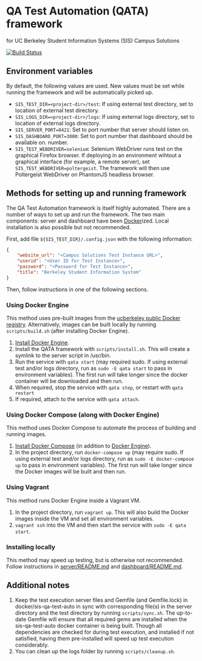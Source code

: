 # QA Test Automation (QATA) framework
for UC Berkeley Student Information Systems (SIS) Campus Solutions

[![Build Status](https://travis-ci.org/ucberkeley/sis-qa-test-auto.svg)](https://travis-ci.org/ucberkeley/sis-qa-test-auto)


## Environment variables
By default, the following values are used. New values must be set while running the framework
and will be automatically picked up.

* `SIS_TEST_DIR=<project-dir>/test`: If using external test directory, set to location of
external test directory.
* `SIS_LOGS_DIR=<project-dir>/logs`: If using external logs directory, set to location of
external logs directory.
* `SIS_SERVER_PORT=8421`: Set to port number that server should listen on.
* `SIS_DASHBOARD_PORT=3000`: Set to port number that dashboard should be available on.
number.
* `SIS_TEST_WEBDRIVER=selenium`: Selenium WebDriver runs test on the graphical Firefox browser.
If deploying in an environment wihtout a graphical interface (for example, a remote server), set
`SIS_TEST_WEBDRIVER=poltergeist`. The framework will then use Poltergeist WebDriver on PhantomJS
headless browser.


## Methods for setting up and running framework
The QA Test Automation framework is itself highly automated. There are a number of ways to set
up and run the framework. The two main components: server and dashboard have been
[Docker](https://www.docker.com/)ized. Local installation is also possible but not recommended.

First, add file `${SIS_TEST_DIR}/.config.json` with the following information:

   ```json
   {
       "website_url": "<Campus Solutions Test Instance URL>",
       "userid": "<User ID for Test Instance>",
       "password": "<Password for Test Instance>",
       "title": "Berkeley Student Information System"
   }
   ```

Then, follow instructions in one of the following sections.

### Using Docker Engine
This method uses pre-built images from the
[ucberkeley public Docker registry](https://hub.docker.com/r/ucberkeley/). Alternatively, images
can be built locally by running `scripts/build.sh` (after installing Docker Engine).

1. [Install Docker Engine](https://docs.docker.com/installation/).
1. Install the QATA framework with `scripts/install.sh`. This will create a symlink to the server
script in /usr/bin.
1. Run the service with `qata start` (may required sudo. If using external test
and/or logs directory, run as `sudo -E qata start` to pass in environment variables). The first
run will take longer since the docker container will be downloaded and then run.
1. When required, stop the service with `qata stop`, or restart with `qata restart`
1. If required, attach to the service with `qata attach`.

### Using Docker Compose (along with Docker Engine)
This method uses Docker Compose to automate the process of building and running images.

1. [Install Docker Compose](https://docs.docker.com/compose/install/) (in addition to [Docker
Engine](https://docs.docker.com/installation/)).
1. In the project directory, run `docker-compose up` (may require sudo. If using external test
and/or logs directory, run as `sudo -E docker-compose up` to pass in environment variables). The
first run will take longer since the Docker images will be built and then run.

### Using Vagrant
This method runs Docker Engine inside a Vagrant VM.

1. In the project directory, run `vagrant up`. This will also build the Docker images inside the
VM and set all environment variables.
1. `vagrant ssh` into the VM and then start the service with `sudo -E qata start`.

### Installing locally
This method may speed up testing, but is otherwise not recommended. Follow instructions in
[server/README.md](server/README.md) and [dashboard/README.md](dashboard/README.md).

## Additional notes
1. Keep the test execution server files and Gemfile (and Gemfile.lock) in docker/sis-qa-test-auto
in sync with corresponding file(s) in the server directory and the test directory by running
`scripts/sync.sh`. The up-to-date Gemfile will ensure that all required gems are installed when
the sis-qa-test-auto docker container is being built. Though all dependencies are checked for
during test execution, and installed if not satisfied, having them pre-installed will speed up
test execution considerably.
1. You can clean up the logs folder by running `scripts/cleanup.sh`.
